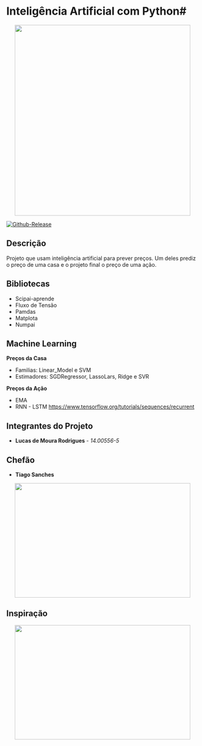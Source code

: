 # Inteligência Artificial com Python#

<p align="center">
  <img width="460" height="500" src="https://raw.githubusercontent.com/qingkaikong/blog/master/2017_12_machine_learning_funny_pictures/figures/figure_8.png">
</p>


[![Github-Release](https://img.shields.io/github/release/filoe/cscore.svg)](https://github.com/lucasrodrigues10/imobiliariaLegal/releases)

## Descrição
Projeto que usam inteligência artificial para prever preços.
Um deles prediz o preço de uma casa e o projeto final o preço de uma ação.


## Bibliotecas
* Scipai-aprende 
* Fluxo de Tensão
* Pamdas
* Matplota
* Numpai

## Machine Learning
**Preços da Casa**
* Familias: Linear_Model e SVM
* Estimadores: SGDRegressor, LassoLars, Ridge e SVR

**Preços da Ação**
* EMA
* RNN - LSTM
https://www.tensorflow.org/tutorials/sequences/recurrent

## Integrantes do Projeto
* **Lucas de Moura Rodrigues** - *14.00556-5*

## Chefão
* **Tiago Sanches** 

<p align="center">
  <img width="460" height="300" src="virus.gif">
</p>

## Inspiração
<p align="center">
  <img width="460" height="300" src="https://cdn-images-1.medium.com/max/800/1*pAiFtxYHdjg4-HP6e46wZA.gif">
</p>

